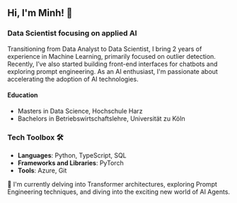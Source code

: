 ## Hi, I'm Minh! 👋

### Data Scientist focusing on applied AI
Transitioning from Data Analyst to Data Scientist, I bring 2 years of experience in Machine Learning, primarily focused on outlier detection. Recently, I’ve also started building front-end interfaces for chatbots and exploring prompt engineering. As an AI enthusiast, I'm passionate about accelerating the adoption of AI technologies.

#### Education
- Masters in Data Science, Hochschule Harz
- Bachelors in Betriebswirtschaftslehre, Universität zu Köln

### Tech Toolbox 🛠️
- **Languages**: Python, TypeScript, SQL
- **Frameworks and Libraries**: PyTorch
- **Tools**: Azure, Git

🌱 I'm currently delving into Transformer architectures, exploring Prompt Engineering techniques, and diving into the exciting new world of AI Agents.

